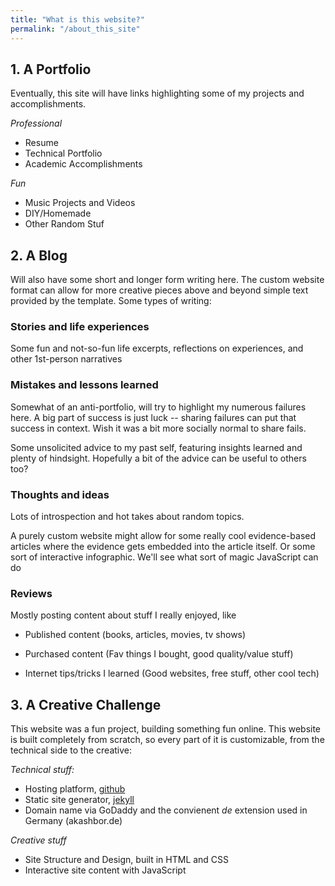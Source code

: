 ```yaml
---
title: "What is this website?"
permalink: "/about_this_site"
---
```


## 1. A Portfolio

Eventually, this site will have links highlighting some of my projects and accomplishments. 

*Professional*

 - Resume 
 - Technical Portfolio 
 - Academic Accomplishments

 *Fun*

 - Music Projects and Videos
 - DIY/Homemade 
 - Other Random Stuf

## 2. A Blog

Will also have some short and longer form writing here. The custom website format can allow for more creative pieces above and beyond simple text provided by the template. Some types of writing: 

### Stories and life experiences

Some fun and not-so-fun life excerpts, reflections on experiences, and other 1st-person narratives

### Mistakes and lessons learned

Somewhat of an anti-portfolio, will try to highlight my numerous failures here. A big part of success is just luck -- sharing failures can put that success in context. Wish it was a bit more socially normal to share fails.

Some unsolicited advice to my past self, featuring insights learned and plenty of hindsight. Hopefully a bit of the advice can be useful to others too?

### Thoughts and ideas

Lots of introspection and hot takes about random topics.

A purely custom website might allow for some really cool evidence-based articles where the evidence gets embedded into the article itself. Or some sort of interactive infographic. We'll see what sort of magic JavaScript can do

### Reviews

Mostly posting content about stuff I really enjoyed, like

- Published content (books, articles, movies, tv shows)

- Purchased content (Fav things I bought, good quality/value stuff)

- Internet tips/tricks I learned (Good websites, free stuff, other cool tech)

## 3. A Creative Challenge

This website was a fun project, building something fun online. This website is built completely from scratch, so every part of it is customizable, from the technical side to the creative:

*Technical stuff:*
- Hosting platform, [github](https://pages.github.com/)
- Static site generator, [jekyll](https://jekyllrb.com/)
- Domain name via GoDaddy and the convienent _de_ extension used in Germany (akashbor.de)

*Creative stuff* 
- Site Structure and Design, built in HTML and CSS
- Interactive site content with JavaScript







